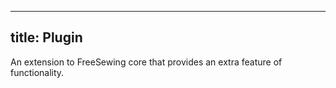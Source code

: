 ***

## title: Plugin

An extension to FreeSewing core that provides an extra feature of functionality.
